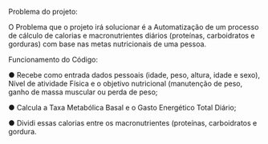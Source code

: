 Problema do projeto: 

O Problema que o projeto irá solucionar é a Automatização de um processo de cálculo de calorias e macronutrientes diários (proteínas, carboidratos e gorduras) com base nas metas nutricionais de uma pessoa. 

Funcionamento do Código:

 ● Recebe como entrada dados pessoais (idade, peso, altura, idade e sexo), 
Nível de atividade Física e o objetivo nutricional (manutenção de peso, ganho de massa muscular ou perda de peso;

● Calcula a Taxa Metabólica Basal e o Gasto Energético Total Diário;

● Dividi essas calorias entre os macronutrientes (proteínas, carboidratos e gordura.

